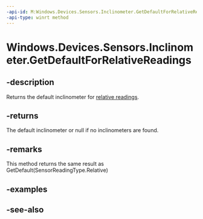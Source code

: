 ```yaml
---
-api-id: M:Windows.Devices.Sensors.Inclinometer.GetDefaultForRelativeReadings
-api-type: winrt method
---
```


<!-- Method syntax
public Windows.Devices.Sensors.Inclinometer GetDefaultForRelativeReadings()
-->

# Windows.Devices.Sensors.Inclinometer.GetDefaultForRelativeReadings

## -description
Returns the default inclinometer for [relative readings](https://docs.microsoft.com/uwp/api/windows.devices.sensors.sensorreadingtype).

## -returns
The default inclinometer or null if no inclinometers are found.

## -remarks
This method returns the same result as GetDefault(SensorReadingType.Relative)

## -examples

## -see-also

